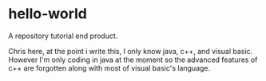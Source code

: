 # hello-world
A repository tutorial end product.

Chris here, at the point i write this, I only know java, c++, and visual basic. However I'm only coding in java at the moment so the advanced features of c++ are forgotten along with most of visual basic's language.
